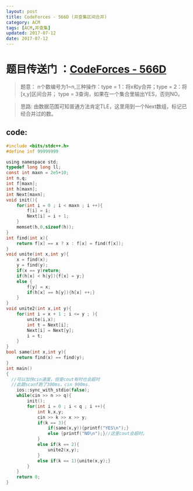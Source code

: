 ```yaml
---
layout: post
title: CodeForces - 566D (并查集区间合并)
category: ACM
tags: [ACM,并查集]
updated: 2017-07-12
date: 2017-07-12
---
```

# 题目传送门 ：[CodeForces - 566D](http://codeforces.com/problemset/problem/566/D)

>题意：
n个数编号为1~n,三种操作：type = 1：将x和y合并；type = 2：将[x,y]区间合并；
type = 3查询，如果在一个集合里输出YES，否则NO。

>思路:
由数据范围可知普通方法肯定TLE，这里用到一个Next数组，标记已经合并过的数。

<!--more-->

## code:

```c
#include <bits/stdc++.h>
#define inf 99999999

using namespace std;
typedef long long ll;
const int maxn = 2e5+10;
int n,q;
int f[maxn];
int h[maxn];
int Next[maxn];
void init(){
    for(int i = 0 ; i < maxn ; i ++){
        f[i] = i;
        Next[i] = i + 1;
    }
    memset(h,0,sizeof(h));
}
int find(int x){
    return f[x] == x ? x : f[x] = find(f[x]);
}
void unite(int x,int y){
    x = find(x);
    y = find(y);
    if(x == y)return;
    if(h[x] < h[y]){f[x] = y;}
    else {
        f[y] = x;
        if(h[x] == h[y]){h[x] ++;}
    }
}
void unite2(int x,int y){
    for(int i = x + 1 ; i <= y ; ){
        unite(i,x);
        int t = Next[i];
        Next[i] = Next[y];
        i = t;
    }
}
bool same(int x,int y){
    return find(x) == find(y);
}
int main()
{
  //可以加快cin速度，但是cout有时也会超时
  //此题scanf跑了300ms，cin 900ms.
    ios::sync_with_stdio(false);
    while(cin >> n >> q){
        init();
        for(int i = 0 ; i < q ; i ++){
            int k,x,y;
            cin >> k >> x >> y;
            if(k == 3){
                if(same(x,y)){printf("YES\n");}
                else {printf("NO\n");}//这里cout会超时。
            }
            else if(k == 2){
                unite2(x,y);
            }
            else if(k == 1){unite(x,y);}
        }
    }
    return 0;
}
```
